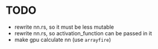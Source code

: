 # TODO

- rewrite nn.rs, so it must be less mutable
- rewrite nn.rs, so activation_function can be passed in it
- make gpu calculate nn (use `arrayfire`)



